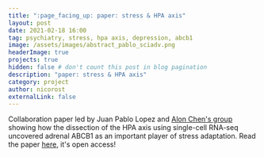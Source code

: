 ```yaml
---
title: ":page_facing_up: paper: stress & HPA axis"
layout: post
date: 2021-02-18 16:00
tag: psychiatry, stress, hpa axis, depression, abcb1
image: /assets/images/abstract_pablo_sciadv.png
headerImage: true
projects: true
hidden: false # don't count this post in blog pagination
description: "paper: stress & HPA axis"
category: project
author: nicorost
externalLink: false
---
```


Collaboration paper led by Juan Pablo Lopez and [Alon Chen's group](https://twitter.com/alon_chen_lab) showing how the dissection of the HPA axis using single-cell RNA-seq uncovered adrenal ABCB1 as an important player of stress adaptation. Read the paper [here](https://advances.sciencemag.org/content/7/5/eabe4497), it's open access!
